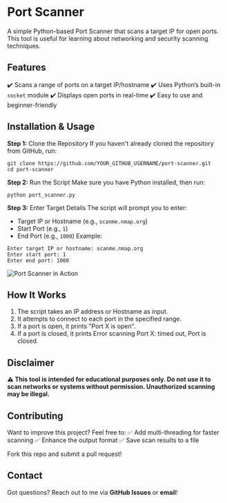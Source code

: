# Port Scanner
A simple Python-based Port Scanner that scans a target IP for open ports. This tool is useful for learning about networking and security scanning techniques.

## Features
✔️ Scans a range of ports on a target IP/hostname
✔️ Uses Python’s built-in `socket` module
✔️ Displays open ports in real-time
✔️ Easy to use and beginner-friendly

## Installation & Usage

**Step 1:** Clone the Repository
If you haven't already cloned the repository from GitHub, run:
```
git clone https://github.com/YOUR_GITHUB_USERNAME/port-scanner.git
cd port-scanner
```

**Step 2:** Run the Script
Make sure you have Python installed, then run:
```
python port_scanner.py
```

**Step 3:** Enter Target Details
The script will prompt you to enter:
- Target IP or Hostname (e.g., `scanme.nmap.org`)
- Start Port (e.g., `1`)
- End Port (e.g., `1000`)
Example:
```
Enter target IP or hostname: scanme.nmap.org  
Enter start port: 1  
Enter end port: 1000  
```
![Port Scanner in Action]("https://github.com/ShobhitPrakashSec/PortScanner/blob/main/Screenshots/screenshot1.png")

## How It Works
1. The script takes an IP address or Hostname as input.
2. It attempts to connect to each port in the specified range.
3. If a port is open, it prints "Port X is open".
4. If a port is closed, it prints Error scanning Port X: timed out, Port is closed.

## Disclaimer
**⚠️ This tool is intended for educational purposes only. Do not use it to scan networks or systems without permission. Unauthorized scanning may be illegal.**

## Contributing
Want to improve this project? Feel free to:
✅ Add multi-threading for faster scanning
✅ Enhance the output format
✅ Save scan results to a file

Fork this repo and submit a pull request!

## Contact
Got questions? Reach out to me via **GitHub Issues** or **email**!